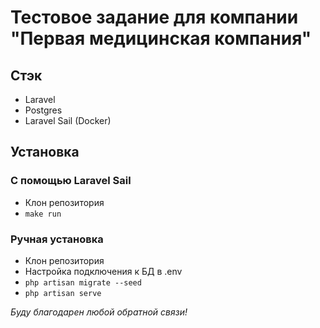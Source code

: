 # Тестовое задание для компании "Первая медицинская компания"

## Стэк
* Laravel
* Postgres
* Laravel Sail (Docker)

## Установка

### С помощью Laravel Sail

* Клон репозитория
* ```make run```

### Ручная установка

* Клон репозитория
* Настройка подключения к БД в .env
* ```php artisan migrate --seed```
* ```php artisan serve```

_*Буду благодарен любой обратной связи!*_